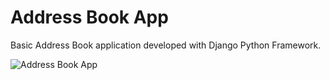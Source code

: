 # Address Book App
Basic Address Book application developed with Django Python Framework.  

![Address Book App](https://aws-images-mauromero.s3-us-west-2.amazonaws.com/address-book-app.png)  
